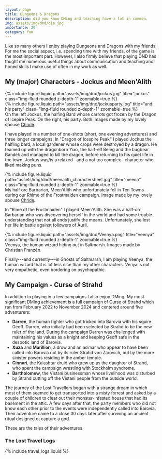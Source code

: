 ```yaml
---
layout: page
title: Dungeons & Dragons
description: did you know DMing and teaching have a lot in common.
img: assets/img/dnd/die.jpg
importance: 20
category: fun
---
```


Like so many others I enjoy playing Dungeons and Dragons with my friends. For me the social aspect, i.e. spending time with my friends, of the game is the most important part. However, I also firmly believe that playing DND has taught me numerous useful things about communication
and teaching and honed skills I make use of often in my work as well.

## My (major) Characters - Jockus and Meen'Alith

<div class="row justify-content-sm-center">
    <div class="col-sm-4 mt-3 mt-md-0">
        {% include figure.liquid path="assets/img/dnd/jockus.jpg" title="jockus" class="img-fluid rounded z-depth-1" zoomable=true %}
    </div>
    <div class="col-sm-8 mt-3 mt-md-0">
        {% include figure.liquid path="assets/img/dnd/jockusparty.jpg" title="and his party" class="img-fluid rounded z-depth-1" zoomable=true  %}
    </div>
</div>
<div class="caption">
    On the left Jockus, the halfing Bard whose carrots got frozen by the Dragon of Icepire Peak. On the right, his party. 
    Both images made by my lovely spouse  <a href ="https://www.instagram.com/classheikki/?hl=en">Chride</a>. 
</div>

I have played in a number of one-shots (short, one evening adventures) and three longer campaigns. In "Dragon of Icespire Peak" I played Jockus the halfling bard, a local gardener whose crops were destroyed by a dragon. He teamed up with the dragonborn Yixo, the half-elf Beleg and the bugbear Bandek and managed to kill the dragon, before returning to his quiet life in the town. Jockus was/is a relaxed--and a not too complex--character who liked making puns.

<div class="row justify-content-sm-center">
    <div class="col-sm-8 mt-3 mt-md-0">
        {% include figure.liquid path="assets/img/dnd/meenalith_charactersheet.jpg" title="meena" class="img-fluid rounded z-depth-1" zoomable=true %}
    </div>
</div>
<div class="caption">
    My half orc Barbarian, Meen'Alith who unfortunately fell in Ten Towns during our Rhime of the Frostmaiden campaign. Image made by my lovely spouse <a href ="https://www.instagram.com/classheikki/?hl=en">Chride</a>. 
</div>

In "Rime of the Frostmaiden" I played Meen'Alith. She was a half-orc Barbarian who was discovering herself in the world and had some trouble
understanding that not all ends justify the means. Unfortunately, she lost her life in battle against followers of Auril.

<div class="row justify-content-sm-center">
    <div class="col-sm-4 mt-3 mt-md-0">
        {% include figure.liquid path="assets/img/dnd/Veenya.png" title="veenya" class="img-fluid rounded z-depth-1" zoomable=true %}
    </div>
</div>
<div class="caption">
    Veenya, the human wizard hiding out in Saltmarsh. 
    Images made by Christian Franzén. 
</div>

Finally---and currently---in Ghosts of Saltmarsh, I am playing Veenya, the human wizard that is lot less nice than my other characters. Venya is not very empathetic, even bordering on psychopathic.

## My Campaign - Curse of Strahd

In addition to playing in a few campaigns I also enjoy DMing. My most significant DMing achievement is a full campaign of Curse of Strahd which ran from February 2022 to November 2024 and centered around five adventurers:

- **Darren**, the human fighter who got tricked into Barovia with his squire Geoff. Darren, who initially had been selected by Strahd to be the new ruler of the land. During the campaign Darren was challenged with maintaining his values as a knight and keeping Geoff safe in the despotic land of Barovia.
- **Xuza** and **Marillion**, a drow and an asimar who appear to have been called into Barovia not by its ruler Strahd von Zarovich, but by the more sinister powers residing in the amber temple.
- **Cinnari**, the Kalashtar druid who grew up as the daughter of Strahd, who spent the campaign wrestling with Stockholm syndrome.
- **Bartholomew**, the Vistani businessman whose livelihood was disturbed by Strahd cutting off the Vistani people from the outside world.

The journey of the Lost Travellers began with a strange dream in which most of them seemed to get transported into a misty forrest and asked by a couple of children to clear out their monster-infested house that had its basement in the attic. A few days after that, the party members who did not know each other prior to the events
were independently called into Barovia. Their adventure came to a close 30 days later after surviving an ancient ritual designed ot capture a god.

These are the tales of their adventures.

### The Lost Travel Logs

{% include travel_logs.liquid %}
